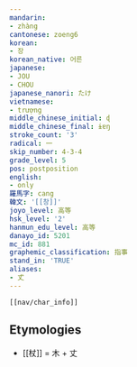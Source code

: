 ```yaml
---
mandarin:
- zhàng
cantonese: zoeng6
korean:
- 장
korean_native: 어른
japanese:
- JOU
- CHOU
japanese_nanori: たけ
vietnamese:
- trượng
middle_chinese_initial: ɖ
middle_chinese_final: ɨɐŋ
stroke_count: '3'
radical: 一
skip_number: 4-3-4
grade_level: 5
pos: postposition
english:
- only
羅馬字: cang
韓文: '[[창]]'
joyo_level: 高等
hsk_level: '2'
hanmun_edu_level: 高等
danayo_id: 5201
mc_id: 881
graphemic_classification: 指事
stand_in: 'TRUE'
aliases:
- 𠀋
---
```

```meta-bind-embed
[[nav/char_info]]
```

## Etymologies
- [[杖]] = 木 + 丈